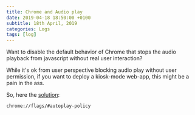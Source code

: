 ```yaml
---
title: Chrome and Audio play
date: 2019-04-18 18:50:00 +0100
subtitle: 18th April, 2019
categories: Logs
tags: [log]
---
```


Want to disable the default behavior of Chrome that stops the audio playback from javascript without real user interaction?

While it's ok from user perspective blocking audio play without user permission, if you want to deploy a kiosk-mode web-app, this might be a pain in the ass.

So, here the [solution](https://developers.google.com/web/updates/2017/09/autoplay-policy-changes):

`chrome://flags/#autoplay-policy`

